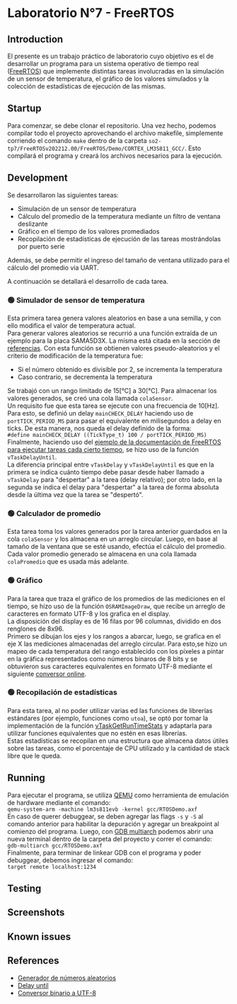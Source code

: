 # Laboratorio N°7 - FreeRTOS
## Introduction
El presente es un trabajo práctico de laboratorio cuyo objetivo es el de desarrollar un programa para un sistema operativo de tiempo real ([FreeRTOS](https://www.freertos.org/)) que implemente distintas tareas involucradas en la simulación de un sensor de temperatura, el gráfico de los valores simulados y la colección de estadísticas de ejecución de las mismas.
## Startup
Para comenzar, se debe clonar el repositorio. Una vez hecho, podemos compilar todo el proyecto aprovechando el archivo makefile, simplemente corriendo el comando `make` dentro de la carpeta `so2-tp7/FreeRTOSv202212.00/FreeRTOS/Demo/CORTEX_LM3S811_GCC/`. Esto compilará el programa y creará los archivos necesarios para la ejecución.
## Development
Se desarrollaron las siguientes tareas:
- Simulación de un sensor de temperatura
- Cálculo del promedio de la temperatura mediante un filtro de ventana deslizante
- Gráfico en el tiempo de los valores promediados
- Recopilación de estadísticas de ejecución de las tareas mostrándolas por puerto serie

Además, se debe permitir el ingreso del tamaño de ventana utilizado para el cálculo del promedio via UART.

A continuación se detallará el desarrollo de cada tarea.

### 🟢 Simulador de sensor de temperatura
Esta primera tarea genera valores aleatorios en base a una semilla, y con ello modifica el valor de temperatura actual.\
Para generar valores aleatorios se recurrió a una función extraída de un ejemplo para la placa SAMA5D3X. La misma está citada en la sección de [referencias](https://github.com/akmsw/so2-tp7#references). Con esta función se obtienen valores pseudo-aleatorios y el criterio de modificación de la temperatura fue:
- Si el número obtenido es divisible por 2, se incrementa la temperatura
- Caso contrario, se decrementa la temperatura

Se trabajó con un rango limitado de 15[°C] a 30[°C].
Para almacenar los valores generados, se creó una cola llamada `colaSensor`.\
Un requisito fue que esta tarea se ejecute con una frecuencia de 10[Hz]. Para esto, se definió un delay `mainCHECK_DELAY` haciendo uso de `portTICK_PERIOD_MS` para pasar el equivalente en milisegundos a delay en ticks. De esta manera, nos queda el delay definido de la forma:\
`#define mainCHECK_DELAY ((TickType_t) 100 / portTICK_PERIOD_MS)`\
Finalmente, haciendo uso del [ejemplo de la documentación de FreeRTOS para ejecutar tareas cada cierto tiempo](https://freertos.org/vtaskdelayuntil.html), se hizo uso de la función `vTaskDelayUntil`.\
La diferencia principal entre `vTaskDelay` y `vTaskDelayUntil` es que en la primera se indica cuánto tiempo debe pasar desde haber llamado a `vTaskDelay` para "despertar" a la tarea (delay relativo); por otro lado, en la segunda se indica el delay para "despertar" a la tarea de forma absoluta desde la última vez que la tarea se "despertó".
### 🟢 Calculador de promedio
Esta tarea toma los valores generados por la tarea anterior guardados en la cola `colaSensor` y los almacena en un arreglo circular. Luego, en base al tamaño de la ventana que se esté usando, efectúa el cálculo del promedio.\
Cada valor promedio generado se almacena en una cola llamada `colaPromedio` que es usada más adelante.
### 🟢 Gráfico
Para la tarea que traza el gráfico de los promedios de las mediciones en el tiempo, se hizo uso de la función `OSRAMImageDraw`, que recibe un arreglo de caracteres en formato UTF-8 y los grafica en el display.\
La disposición del display es de 16 filas por 96 columnas, dividido en dos renglones de 8x96.\
Primero se dibujan los ejes y los rangos a abarcar, luego, se grafica en el eje X las mediciones almacenadas del arreglo circular. Para esto,se hizo un mapeo de cada temperatura del rango establecido con los píxeles a pintar en la gráfica representados como números binaros de 8 bits y se obtuvieron sus caracteres equivalentes en formato UTF-8 mediante el siguiente [conversor online](https://www.rapidtables.com/convert/number/binary-to-string.html).
### 🟢 Recopilación de estadísticas
Para esta tarea, al no poder utilizar varias ed las funciones de librerías estándares (por ejemplo, funciones como `utoa`), se optó por tomar la implementación de la función [vTaskGetRunTimeStats](https://www.freertos.org/a00021.html#vTaskGetRunTimeStats) y adaptarla para utilizar funciones equivalentes que no estén en esas librerías.\
Estas estadísticas se recopilan en una estructura que almacena datos útiles sobre las tareas, como el porcentaje de CPU utilizado y la cantidad de stack libre que le queda.
## Running
Para ejecutar el programa, se utiliza [QEMU](https://www.qemu.org/) como herramienta de emulación de hardware mediante el comando:\
`qemu-system-arm -machine lm3s811evb -kernel gcc/RTOSDemo.axf`\
En caso de querer debuggear, se deben agregar las flags `-s` y `-S` al comando anterior para habilitar la depuración y agregar un breakpoint al comienzo del programa. Luego, con [GDB multiarch](https://en.wikipedia.org/wiki/GNU_Debugger) podemos abrir una nueva terminal dentro de la carpeta del proyecto y correr el comando:\
`gdb-multiarch gcc/RTOSDemo.axf`\
Finalmente, para terminar de linkear GDB con el programa y poder debuggear, debemos ingresar el comando:\
`target remote localhost:1234`
## Testing

## Screenshots

## Known issues

## References
- [Generador de números aleatorios](https://github.com/istarc/freertos/blob/master/FreeRTOS/Demo/CORTEX_A5_SAMA5D3x_Xplained_IAR/AtmelFiles/libboard_sama5d3x-ek/source/rand.c)
- [Delay until](https://freertos.org/vtaskdelayuntil.html)
- [Conversor binario a UTF-8](https://www.rapidtables.com/convert/number/binary-to-string.html)